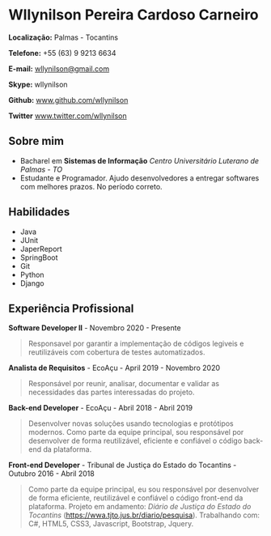 # Wllynilson Pereira Cardoso Carneiro

**Localização:** Palmas - Tocantins

**Telefone:** +55 (63) 9 9213 6634

**E-mail:** wllynilson@gmail.com

**Skype:** wllynilson

**Github:** www.github.com/wllynilson

**Twitter** www.twitter.com/wllynilson

## Sobre mim
* Bacharel em **Sistemas de Informação** _Centro Universitário Luterano de Palmas - TO_
* Estudante e Programador. Ajudo desenvolvedores a entregar softwares com melhores prazos. No período correto.

## Habilidades

* Java
* JUnit
* JaperReport
* SpringBoot
* Git
* Python
* Django

## Experiência Profissional

**Software Developer II** - Novembro 2020 - Presente

> Responsavel por garantir a implementação de códigos legiveis e reutilizáveis com cobertura de testes automatizados.

**Analista de Requisitos** - EcoAçu - April 2019 - Novembro 2020

> Responsável por reunir, analisar, documentar e validar as necessidades das partes interessadas do projeto.

**Back-end Developer** - EcoAçu - Abril 2018 - Abril 2019

> Desenvolver novas soluções usando tecnologias e protótipos modernos. Como parte da equipe principal, sou responsável por desenvolver de forma reutilizável, eficiente e confiável o código back-end da plataforma.

**Front-end Developer** - Tribunal de Justiça do Estado do Tocantins - Outubro 2016 - Abril 2018

> Como parte da equipe principal,  eu sou responsável por desenvolver de forma eficiente, reutilizável e confiável o código front-end da plataforma. Projeto em andamento: *Diário de Justiça do Estado do Tocantins* (https://wwa.tjto.jus.br/diario/pesquisa). Trabalhando com: C#, HTML5, CSS3, Javascript, Bootstrap, Jquery.
